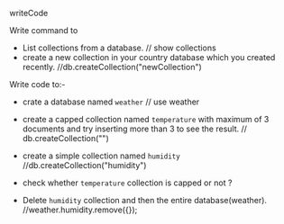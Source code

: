 writeCode

Write command to

- List collections from a database.
// show collections
- create a new collection in your country database which you created recently.
//db.createCollection("newCollection")

Write code to:-

- crate a database named `weather`
// use weather
- create a capped collection named `temperature` with maximum of 3 documents and try inserting more than 3 to see the result.
// db.createCollection("")

- create a simple collection named `humidity`
//db.createCollection("humidity")

- check whether `temperature` collection is capped or not ?
- Delete `humidity` collection and then the entire database(weather).
//weather.humidity.remove({});
